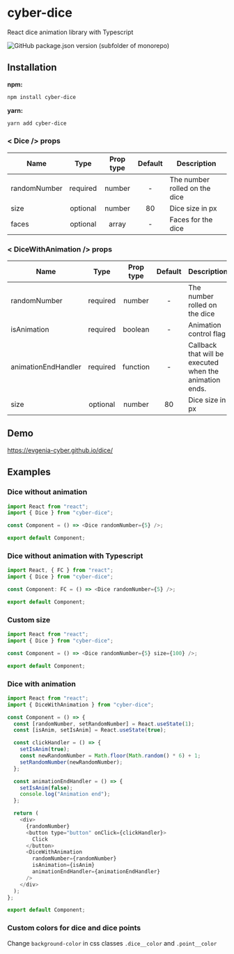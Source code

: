 # cyber-dice

React dice animation library with Typescript

![GitHub package.json version (subfolder of monorepo)](https://img.shields.io/github/package-json/v/Evgenia-cyber/dice?filename=package.json&style=plastic)

## Installation

**npm:**

```sh
npm install cyber-dice
```

**yarn:**

```sh
yarn add cyber-dice
```

### < Dice /> props

| Name         |   Type   | Prop type | Default | Description                   |
| ------------ | :------: | :-------: | :-----: | ----------------------------- |
| randomNumber | required |  number   |    -    | The number rolled on the dice |
| size         | optional |  number   |   80    | Dice size in px               |
| faces        | optional |   array   |    -    | Faces for the dice            |

### < DiceWithAnimation /> props

| Name                |   Type   | Prop type | Default | Description                                             |
| ------------------- | :------: | :-------: | :-----: | ------------------------------------------------------- |
| randomNumber        | required |  number   |    -    | The number rolled on the dice                           |
| isAnimation         | required |  boolean  |    -    | Animation control flag                                  |
| animationEndHandler | required | function  |    -    | Callback that will be executed when the animation ends. |
| size                | optional |  number   |   80    | Dice size in px                                         |

## Demo

https://evgenia-cyber.github.io/dice/

## Examples

### Dice without animation

```js
import React from "react";
import { Dice } from "cyber-dice";

const Component = () => <Dice randomNumber={5} />;

export default Component;
```

### Dice without animation with Typescript

```js
import React, { FC } from "react";
import { Dice } from "cyber-dice";

const Component: FC = () => <Dice randomNumber={5} />;

export default Component;
```

### Custom size

```js
import React from "react";
import { Dice } from "cyber-dice";

const Component = () => <Dice randomNumber={5} size={100} />;

export default Component;
```

### Dice with animation

```js
import React from "react";
import { DiceWithAnimation } from "cyber-dice";

const Component = () => {
  const [randomNumber, setRandomNumber] = React.useState(1);
  const [isAnim, setIsAnim] = React.useState(true);

  const clickHandler = () => {
    setIsAnim(true);
    const newRandomNumber = Math.floor(Math.random() * 6) + 1;
    setRandomNumber(newRandomNumber);
  };

  const animationEndHandler = () => {
    setIsAnim(false);
    console.log("Animation end");
  };

  return (
    <div>
      {randomNumber}
      <button type="button" onClick={clickHandler}>
        Click
      </button>
      <DiceWithAnimation
        randomNumber={randomNumber}
        isAnimation={isAnim}
        animationEndHandler={animationEndHandler}
      />
    </div>
  );
};

export default Component;
```

### Custom colors for dice and dice points

Change `background-color` in css classes `.dice__color` and `.point__color`

